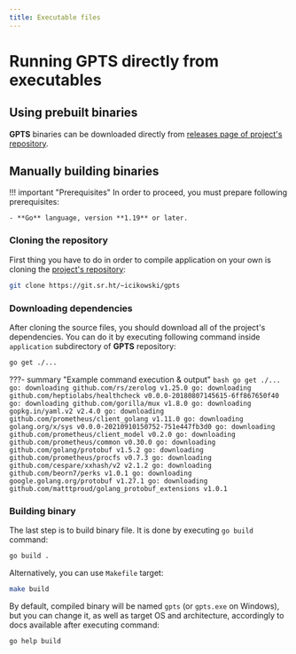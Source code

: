 ```yaml
---
title: Executable files
---
```


# Running **GPTS** directly from executables

## Using prebuilt binaries

**GPTS** binaries can be downloaded directly from [releases page of project's repository](https://git.sr.ht/~icikowski/gpts/releases).

## Manually building binaries

!!! important "Prerequisites"
    In order to proceed, you must prepare following prerequisites:

    - **Go** language, version **1.19** or later.

### Cloning the repository

First thing you have to do in order to compile application on your own is cloning the [project's repository](https://git.sr.ht/~icikowski/gpts):

```bash
git clone https://git.sr.ht/~icikowski/gpts
```

### Downloading dependencies

After cloning the source files, you should download all of the project's dependencies. You can do it by executing following command inside `application` subdirectory of **GPTS** repository:

```bash
go get ./...
```

???- summary "Example command execution & output"
    ```bash
    go get ./...
    ```
    ```
    go: downloading github.com/rs/zerolog v1.25.0
    go: downloading github.com/heptiolabs/healthcheck v0.0.0-20180807145615-6ff867650f40
    go: downloading github.com/gorilla/mux v1.8.0
    go: downloading gopkg.in/yaml.v2 v2.4.0
    go: downloading github.com/prometheus/client_golang v1.11.0
    go: downloading golang.org/x/sys v0.0.0-20210910150752-751e447fb3d0
    go: downloading github.com/prometheus/client_model v0.2.0
    go: downloading github.com/prometheus/common v0.30.0
    go: downloading github.com/golang/protobuf v1.5.2
    go: downloading github.com/prometheus/procfs v0.7.3
    go: downloading github.com/cespare/xxhash/v2 v2.1.2
    go: downloading github.com/beorn7/perks v1.0.1
    go: downloading google.golang.org/protobuf v1.27.1
    go: downloading github.com/matttproud/golang_protobuf_extensions v1.0.1
    ```

### Building binary

The last step is to build binary file. It is done by executing `go build` command:

```bash
go build .
```

Alternatively, you can use `Makefile` target:

```bash
make build
```

By default, compiled binary will be named `gpts` (or `gpts.exe` on Windows), but you can change it, as well as target OS and architecture, accordingly to docs available after executing command:

```bash
go help build
```
